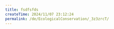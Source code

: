 ```yaml
---
title: fsdfsfds
createTime: 2024/11/07 23:12:24
permalink: /de/EcologicalConservation/_3z3zrcT/
---
```


